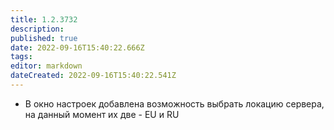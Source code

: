 ```yaml
---
title: 1.2.3732
description: 
published: true
date: 2022-09-16T15:40:22.666Z
tags: 
editor: markdown
dateCreated: 2022-09-16T15:40:22.541Z
---		
```

		
- В окно настроек добавлена возможность выбрать локацию сервера, на данный момент их две - EU и RU
